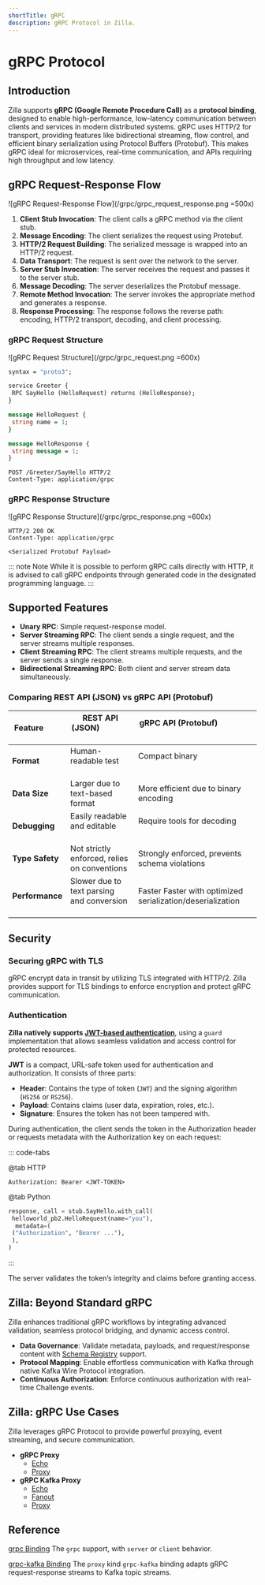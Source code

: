 ```yaml
---
shortTitle: gRPC
description: gRPC Protocol in Zilla.
---
```


# gRPC Protocol

## Introduction

Zilla supports **gRPC (Google Remote Procedure Call)** as a **protocol binding**, designed to enable high-performance, low-latency communication between clients and services in modern distributed systems. gRPC uses HTTP/2 for transport, providing features like bidirectional streaming, flow control, and efficient binary serialization using Protocol Buffers (Protobuf). This makes gRPC ideal for microservices, real-time communication, and APIs requiring high throughput and low latency.

## gRPC Request-Response Flow

![gRPC Request-Response Flow](/grpc/grpc_request_response.png =500x)

1. **Client Stub Invocation**: The client calls a gRPC method via the client stub.
2. **Message Encoding**: The client serializes the request using Protobuf.
3. **HTTP/2 Request Building**: The serialized message is wrapped into an HTTP/2 request.
4. **Data Transport**: The request is sent over the network to the server.
5. **Server Stub Invocation**: The server receives the request and passes it to the server stub.
6. **Message Decoding**: The server deserializes the Protobuf message.
7. **Remote Method Invocation**: The server invokes the appropriate method and generates a response.
8. **Response Processing**: The response follows the reverse path: encoding, HTTP/2 transport, decoding, and client processing.

### gRPC Request Structure

![gRPC Request Structure](/grpc/grpc_request.png =600x)

```protobuf
syntax = "proto3";

service Greeter {
 RPC SayHello (HelloRequest) returns (HelloResponse);
}

message HelloRequest {
 string name = 1;
}

message HelloResponse {
 string message = 1;
}
```

```http
POST /Greeter/SayHello HTTP/2
Content-Type: application/grpc
```

### gRPC Response Structure

![gRPC Response Structure](/grpc/grpc_response.png =600x)

```http
HTTP/2 200 OK
Content-Type: application/grpc

<Serialized Protobuf Payload>
```

::: note Note
While it is possible to perform gRPC calls directly with HTTP, it is advised to call gRPC endpoints through generated code in the designated programming language.
:::

## Supported Features

- **Unary RPC**: Simple request-response model.
- **Server Streaming RPC**: The client sends a single request, and the server streams multiple responses.
- **Client Streaming RPC**: The client streams multiple requests, and the server sends a single response.
- **Bidirectional Streaming RPC**: Both client and server stream data simultaneously.

### Comparing REST API (JSON) vs gRPC API (Protobuf)

| Feature         | REST API (JSON)                              | gRPC API (Protobuf)                                        |
| --------------- | -------------------------------------------- | ---------------------------------------------------------- |
| **Format** | Human-readable test                          | Compact binary                                             |
| **Data Size** | Larger due to text-based format              | More efficient due to binary encoding                      |
| **Debugging** | Easily readable and editable                 | Require tools for decoding                                 |
| **Type Safety** | Not strictly enforced, relies on conventions | Strongly enforced, prevents schema violations              |
| **Performance** | Slower due to text parsing and conversion    | Faster Faster with optimized serialization/deserialization |

## Security

### Securing gRPC with TLS

gRPC encrypt data in transit by utilizing TLS integrated with HTTP/2. Zilla provides support for TLS bindings to enforce encryption and protect gRPC communication.

### Authentication

**Zilla natively supports [JWT-based authentication](../../reference/config/guards/jwt.md)**, using a `guard` implementation that allows seamless validation and access control for protected resources.

**JWT** is a compact, URL-safe token used for authentication and authorization. It consists of three parts:

- **Header**: Contains the type of token (`JWT`) and the signing algorithm (`HS256` or `RS256`).
- **Payload**: Contains claims (user data, expiration, roles, etc.).
- **Signature**: Ensures the token has not been tampered with.

During authentication, the client sends the token in the Authorization header or requests metadata with the Authorization key on each request:

::: code-tabs

@tab HTTP

```http
Authorization: Bearer <JWT-TOKEN>
```

@tab Python

```python
response, call = stub.SayHello.with_call(
 helloworld_pb2.HelloRequest(name="you"),
  metadata=(
 ("Authorization", "Bearer ..."),
 ),
)
```

:::

The server validates the token’s integrity and claims before granting access.

## Zilla: Beyond Standard gRPC

Zilla enhances traditional gRPC workflows by integrating advanced validation, seamless protocol bridging, and dynamic access control.

- **Data Governance**: Validate metadata, payloads, and request/response content with [Schema Registry](../../reference/config/catalogs/apicurio-registry.md) support.
- **Protocol Mapping**: Enable effortless communication with Kafka through native Kafka Wire Protocol integration.
- **Continuous Authorization**: Enforce continuous authorization with real-time Challenge events.

## Zilla: gRPC Use Cases

Zilla leverages gRPC Protocol to provide powerful proxying, event streaming, and secure communication.

- **gRPC Proxy**
  - [Echo](https://github.com/aklivity/zilla-examples/tree/main/grpc.echo)
  - [Proxy](https://github.com/aklivity/zilla-examples/tree/main/grpc.proxy)
- **gRPC Kafka Proxy**
  - [Echo](https://github.com/aklivity/zilla-examples/tree/main/grpc.kafka.echo)
  - [Fanout](https://github.com/aklivity/zilla-examples/tree/main/grpc.kafka.fanout)
  - [Proxy](https://github.com/aklivity/zilla-examples/tree/main/grpc.kafka.proxy)

## Reference

[grpc Binding](../../reference/config/bindings/grpc/README.md) The `grpc` support, with `server` or `client` behavior.

[grpc-kafka Binding](../../reference/config/bindings/grpc-kafka/README.md) The `proxy` kind `grpc-kafka` binding adapts gRPC request-response streams to Kafka topic streams.
